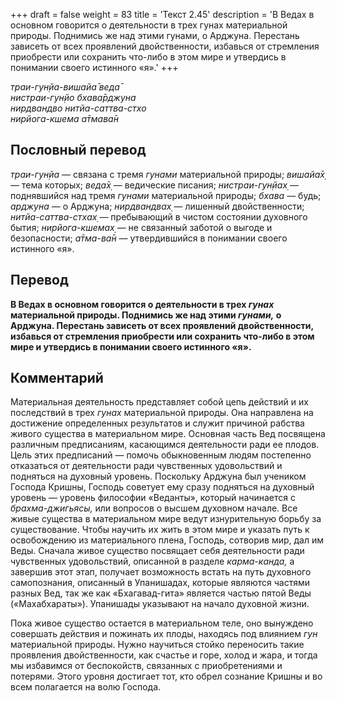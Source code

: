 +++
draft = false
weight = 83
title = 'Текст 2.45'
description = 'В Ведах в основном говорится о деятельности в трех гунах материальной природы. Поднимись же над этими гунами, о Арджуна. Перестань зависеть от всех проявлений двойственности, избавься от стремления приобрести или сохранить что-либо в этом мире и утвердись в понимании своего истинного «я».'
+++

_траи-гун̣йа-вишайа̄ веда̄  
нистраи-гун̣йо бхава̄рджуна  
нирдвандво нитйа-саттва-стхо  
нирйога-кшема а̄тмава̄н_

## Пословный перевод

_траи_\-_гун̣йа_ — связана с тремя _гунами_ материальной природы; _вишайа̄х̣_ — тема которых; _веда̄х̣_ — ведические писания; _нистраи_\-_гун̣йах̣_ — поднявшийся над тремя _гунами_ материальной природы; _бхава_ — будь; _арджуна_ — о Арджуна; _нирдвандвах̣_ — лишенный двойственности; _нитйа_\-_саттва_\-_стхах̣_ — пребывающий в чистом состоянии духовного бытия; _нирйога_\-_кшемах̣_ — не связанный заботой о выгоде и безопасности; _а̄тма_\-_ва̄н_ — утвердившийся в понимании своего истинного «я».

## Перевод

**В Ведах в основном говорится о деятельности в трех _гунах_ материальной природы. Поднимись же над этими _гунами,_ о Арджуна. Перестань зависеть от всех проявлений двойственности, избавься от стремления приобрести или сохранить что-либо в этом мире и утвердись в понимании своего истинного «я».**

## Комментарий

Материальная деятельность представляет собой цепь действий и их последствий в трех _гунах_ материальной природы. Она направлена на достижение определенных результатов и служит причиной рабства живого существа в материальном мире. Основная часть Вед посвящена различным предписаниям, касающимся деятельности ради ее плодов. Цель этих предписаний — помочь обыкновенным людям постепенно отказаться от деятельности ради чувственных удовольствий и подняться на духовный уровень. Поскольку Арджуна был учеником Господа Кришны, Господь советует ему сразу подняться на духовный уровень — уровень философии «Веданты», который начинается с _брахма-джигьясы,_ или вопросов о высшем духовном начале. Все живые существа в материальном мире ведут изнурительную борьбу за существование. Чтобы научить их жить в этом мире и указать путь к освобождению из материального плена, Господь, сотворив мир, дал им Веды. Сначала живое существо посвящает себя деятельности ради чувственных удовольствий, описанной в разделе _карма-канда,_ а завершив этот этап, получает возможность встать на путь духовного самопознания, описанный в Упанишадах, которые являются частями разных Вед, так же как «Бхагавад-гита» является частью пятой Веды («Махабхараты»). Упанишады указывают на начало духовной жизни.

Пока живое существо остается в материальном теле, оно вынуждено совершать действия и пожинать их плоды, находясь под влиянием _гун_ материальной природы. Нужно научиться стойко переносить такие проявления двойственности, как счастье и горе, холод и жара, и тогда мы избавимся от беспокойств, связанных с приобретениями и потерями. Этого уровня достигает тот, кто обрел сознание Кришны и во всем полагается на волю Господа.
